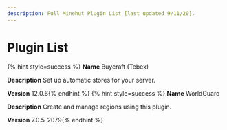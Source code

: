 ```yaml
---
description: Full Minehut Plugin List [last updated 9/11/20].
---
```


# Plugin List

{% hint style=success %} **Name** Buycraft (Tebex)

**Description** Set up automatic stores for your server.

**Version** 12.0.6{% endhint %}
{% hint style=success %} **Name** WorldGuard

**Description** Create and manage regions using this plugin.

**Version** 7.0.5-2079{% endhint %}
